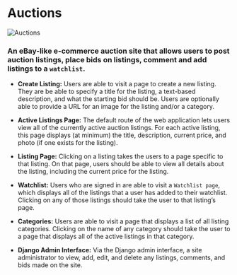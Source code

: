 # Auctions

![Auctions](https://user-images.githubusercontent.com/83538534/147216894-4cdadb2a-7f4e-4c70-ba9c-c5cbcb89ddc2.gif)

### An eBay-like e-commerce auction site that allows users to post auction listings, place bids on listings, comment and add listings to a `watchlist`.

- **Create Listing:** Users are able to visit a page to create a new listing. They are be able to specify a title for the listing, a text-based description, and what the starting bid should be. Users are optionally able to provide a URL for an image for the listing and/or a category.

- **Active Listings Page:** The default route of the web application lets users view all of the currently active auction listings. For each active listing, this page displays (at minimum) the title, description, current price, and photo (if one exists for the listing).

- **Listing Page:** Clicking on a listing takes the users to a page specific to that listing. On that page, users should be able to view all details about the listing, including the current price for the listing.

- **Watchlist:** Users who are signed in are able to visit a `Watchlist page`, which displays all of the listings that a user has added to their watchlist. Clicking on any of those listings should take the user to that listing’s page.

- **Categories:** Users are able to visit a page that displays a list of all listing categories. Clicking on the name of any category should take the user to a page that displays all of the active listings in that category.

- **Django Admin Interface:** Via the Django admin interface, a site administrator to view, add, edit, and delete any listings, comments, and bids made on the site.

